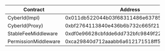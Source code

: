 | Contract             | Address                                    |
| -------------------- | ------------------------------------------ |
| CyberId(Impl)        | 0x011db522044b03f68311486e63785e90980d0cc3 |
| CyberId(Proxy)       | 0xbf2764113840e436b6b732c665f212aaa36ebc86 |
| StableFeeMiddleware  | 0xdf0e96628cbfdde6dd732bfc9849f222ea1b702a |
| PermissionMiddleware | 0xca29840d712aaabb6a612171518ff5591d13b22f |

